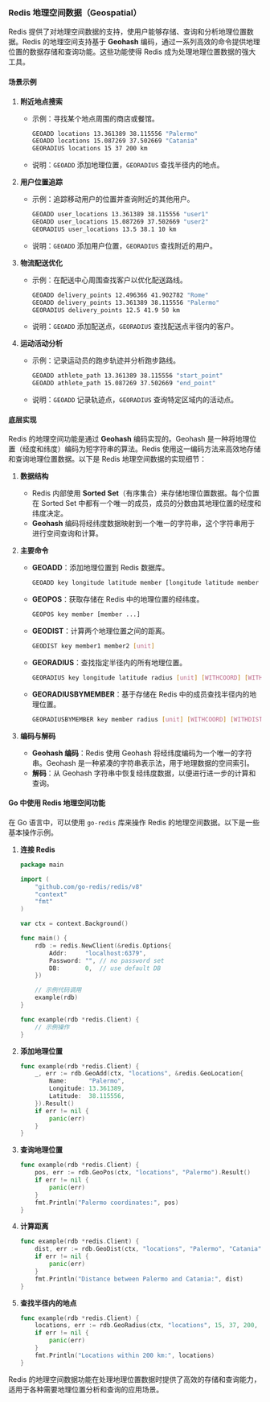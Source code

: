 ### Redis 地理空间数据（Geospatial）

Redis 提供了对地理空间数据的支持，使用户能够存储、查询和分析地理位置数据。Redis 的地理空间支持基于 **Geohash** 编码，通过一系列高效的命令提供地理位置的数据存储和查询功能。这些功能使得 Redis 成为处理地理位置数据的强大工具。

#### 场景示例

1. **附近地点搜索**
   - 示例：寻找某个地点周围的商店或餐馆。
     ```bash
     GEOADD locations 13.361389 38.115556 "Palermo"
     GEOADD locations 15.087269 37.502669 "Catania"
     GEORADIUS locations 15 37 200 km
     ```
   - 说明：`GEOADD` 添加地理位置，`GEORADIUS` 查找半径内的地点。

2. **用户位置追踪**
   - 示例：追踪移动用户的位置并查询附近的其他用户。
     ```bash
     GEOADD user_locations 13.361389 38.115556 "user1"
     GEOADD user_locations 15.087269 37.502669 "user2"
     GEORADIUS user_locations 13.5 38.1 10 km
     ```
   - 说明：`GEOADD` 添加用户位置，`GEORADIUS` 查找附近的用户。

3. **物流配送优化**
   - 示例：在配送中心周围查找客户以优化配送路线。
     ```bash
     GEOADD delivery_points 12.496366 41.902782 "Rome"
     GEOADD delivery_points 13.361389 38.115556 "Palermo"
     GEORADIUS delivery_points 12.5 41.9 50 km
     ```
   - 说明：`GEOADD` 添加配送点，`GEORADIUS` 查找配送点半径内的客户。

4. **运动活动分析**
   - 示例：记录运动员的跑步轨迹并分析跑步路线。
     ```bash
     GEOADD athlete_path 13.361389 38.115556 "start_point"
     GEOADD athlete_path 15.087269 37.502669 "end_point"
     ```
   - 说明：`GEOADD` 记录轨迹点，`GEORADIUS` 查询特定区域内的活动点。

#### 底层实现

Redis 的地理空间功能是通过 **Geohash** 编码实现的。Geohash 是一种将地理位置（经度和纬度）编码为短字符串的算法。Redis 使用这一编码方法来高效地存储和查询地理位置数据。以下是 Redis 地理空间数据的实现细节：

1. **数据结构**
   - Redis 内部使用 **Sorted Set**（有序集合）来存储地理位置数据。每个位置在 Sorted Set 中都有一个唯一的成员，成员的分数由其地理位置的经度和纬度决定。
   - **Geohash** 编码将经纬度数据映射到一个唯一的字符串，这个字符串用于进行空间查询和计算。

2. **主要命令**
   - **GEOADD**：添加地理位置到 Redis 数据库。
     ```bash
     GEOADD key longitude latitude member [longitude latitude member ...]
     ```
   - **GEOPOS**：获取存储在 Redis 中的地理位置的经纬度。
     ```bash
     GEOPOS key member [member ...]
     ```
   - **GEODIST**：计算两个地理位置之间的距离。
     ```bash
     GEODIST key member1 member2 [unit]
     ```
   - **GEORADIUS**：查找指定半径内的所有地理位置。
     ```bash
     GEORADIUS key longitude latitude radius [unit] [WITHCOORD] [WITHDIST] [WITHHASH] [COUNT count]
     ```
   - **GEORADIUSBYMEMBER**：基于存储在 Redis 中的成员查找半径内的地理位置。
     ```bash
     GEORADIUSBYMEMBER key member radius [unit] [WITHCOORD] [WITHDIST] [WITHHASH] [COUNT count]
     ```

3. **编码与解码**
   - **Geohash 编码**：Redis 使用 Geohash 将经纬度编码为一个唯一的字符串。Geohash 是一种紧凑的字符串表示法，用于地理数据的空间索引。
   - **解码**：从 Geohash 字符串中恢复经纬度数据，以便进行进一步的计算和查询。

#### Go 中使用 Redis 地理空间功能

在 Go 语言中，可以使用 `go-redis` 库来操作 Redis 的地理空间数据。以下是一些基本操作示例。

1. **连接 Redis**
   ```go
   package main

   import (
       "github.com/go-redis/redis/v8"
       "context"
       "fmt"
   )

   var ctx = context.Background()

   func main() {
       rdb := redis.NewClient(&redis.Options{
           Addr:     "localhost:6379",
           Password: "", // no password set
           DB:       0,  // use default DB
       })

       // 示例代码调用
       example(rdb)
   }

   func example(rdb *redis.Client) {
       // 示例操作
   }
   ```

2. **添加地理位置**
   ```go
   func example(rdb *redis.Client) {
       _, err := rdb.GeoAdd(ctx, "locations", &redis.GeoLocation{
           Name:      "Palermo",
           Longitude: 13.361389,
           Latitude:  38.115556,
       }).Result()
       if err != nil {
           panic(err)
       }
   }
   ```

3. **查询地理位置**
   ```go
   func example(rdb *redis.Client) {
       pos, err := rdb.GeoPos(ctx, "locations", "Palermo").Result()
       if err != nil {
           panic(err)
       }
       fmt.Println("Palermo coordinates:", pos)
   }
   ```

4. **计算距离**
   ```go
   func example(rdb *redis.Client) {
       dist, err := rdb.GeoDist(ctx, "locations", "Palermo", "Catania", "km").Result()
       if err != nil {
           panic(err)
       }
       fmt.Println("Distance between Palermo and Catania:", dist)
   }
   ```

5. **查找半径内的地点**
   ```go
   func example(rdb *redis.Client) {
       locations, err := rdb.GeoRadius(ctx, "locations", 15, 37, 200, "km").Result()
       if err != nil {
           panic(err)
       }
       fmt.Println("Locations within 200 km:", locations)
   }
   ```

Redis 的地理空间数据功能在处理地理位置数据时提供了高效的存储和查询能力，适用于各种需要地理位置分析和查询的应用场景。